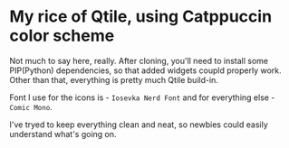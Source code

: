 # My rice of Qtile, using Catppuccin color scheme

Not much to say here, really.
After cloning, you'll need to install some PIP(Python) dependencies, so that added widgets
coupld properly work. Other than that, everything is pretty much Qtile build-in.

Font I use for the icons is - `Iosevka Nerd Font` and for everything else - `Comic Mono`.

I've tryed to keep everything clean and neat, so newbies could easily understand what's
going on.
